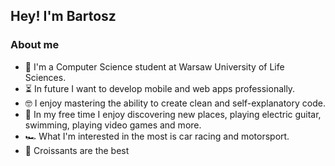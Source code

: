 <h2> Hey! I'm Bartosz </h2>

<h3> About me </h3>

* 🔭 I'm a Computer Science student at Warsaw University of Life Sciences.
* ⏳ In future I want to develop mobile and web apps professionally.
* 🤓 I enjoy mastering the ability to create clean and self-explanatory code.
* 🎉 In my free time I enjoy discovering new places, playing electric guitar, swimming, playing video games and more.
* 🏎 What I'm interested in the most is car racing and motorsport.
* 🥐 Croissants are the best
